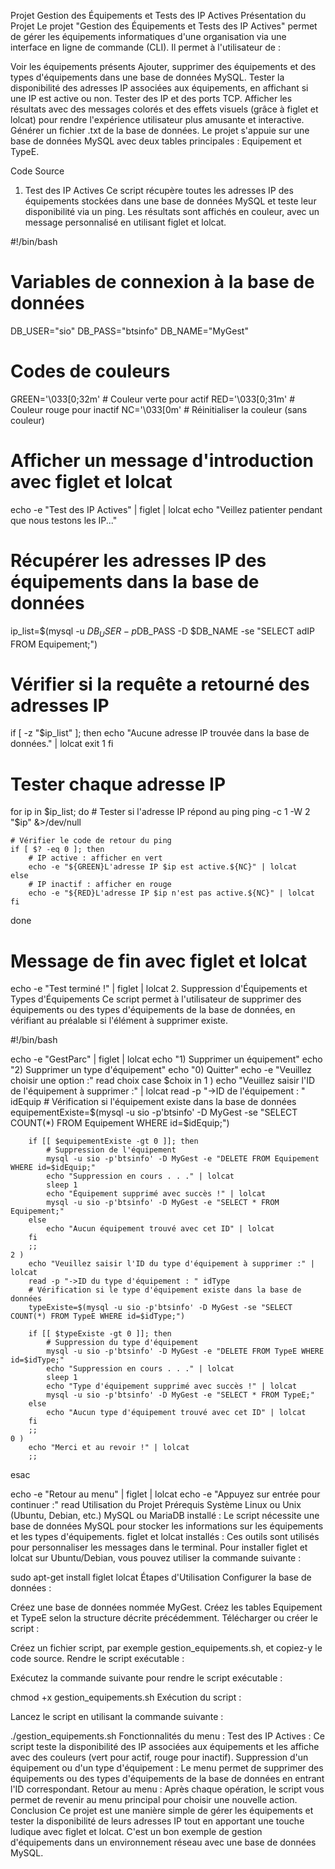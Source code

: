 Projet Gestion des Équipements et Tests des IP Actives
Présentation du Projet
Le projet "Gestion des Équipements et Tests des IP Actives" permet de gérer les équipements informatiques d'une organisation via une interface en ligne de commande (CLI). Il permet à l'utilisateur de :

Voir les équipements présents
Ajouter, supprimer des équipements et des types d'équipements dans une base de données MySQL.
Tester la disponibilité des adresses IP associées aux équipements, en affichant si une IP est active ou non.
Tester des IP et des ports TCP.
Afficher les résultats avec des messages colorés et des effets visuels (grâce à figlet et lolcat) pour rendre l'expérience utilisateur plus amusante et interactive.
Générer un fichier .txt de la base de données.
Le projet s'appuie sur une base de données MySQL avec deux tables principales : Equipement et TypeE.

Code Source
1. Test des IP Actives
Ce script récupère toutes les adresses IP des équipements stockées dans une base de données MySQL et teste leur disponibilité via un ping. Les résultats sont affichés en couleur, avec un message personnalisé en utilisant figlet et lolcat.

#!/bin/bash

# Variables de connexion à la base de données
DB_USER="sio"
DB_PASS="btsinfo"
DB_NAME="MyGest"

# Codes de couleurs
GREEN='\033[0;32m'   # Couleur verte pour actif
RED='\033[0;31m'     # Couleur rouge pour inactif
NC='\033[0m'         # Réinitialiser la couleur (sans couleur)

# Afficher un message d'introduction avec figlet et lolcat
echo -e "Test des IP Actives" | figlet | lolcat
echo "Veillez patienter pendant que nous testons les IP..."

# Récupérer les adresses IP des équipements dans la base de données
ip_list=$(mysql -u $DB_USER -p$DB_PASS -D $DB_NAME -se "SELECT adIP FROM Equipement;")

# Vérifier si la requête a retourné des adresses IP
if [ -z "$ip_list" ]; then
    echo "Aucune adresse IP trouvée dans la base de données." | lolcat
    exit 1
fi

# Tester chaque adresse IP
for ip in $ip_list; do
    # Tester si l'adresse IP répond au ping
    ping -c 1 -W 2 "$ip" &>/dev/null

    # Vérifier le code de retour du ping
    if [ $? -eq 0 ]; then
        # IP active : afficher en vert
        echo -e "${GREEN}L'adresse IP $ip est active.${NC}" | lolcat
    else
        # IP inactif : afficher en rouge
        echo -e "${RED}L'adresse IP $ip n'est pas active.${NC}" | lolcat
    fi
done

# Message de fin avec figlet et lolcat
echo -e "Test terminé !" | figlet | lolcat
2. Suppression d'Équipements et Types d'Équipements
Ce script permet à l'utilisateur de supprimer des équipements ou des types d'équipements de la base de données, en vérifiant au préalable si l'élément à supprimer existe.


#!/bin/bash

echo -e "GestParc" | figlet | lolcat
echo "1) Supprimer un équipement"
echo "2) Supprimer un type d'équipement"
echo "0) Quitter"
echo -e "Veuillez choisir une option :"
read choix
case $choix in
    1 )
        echo "Veuillez saisir l'ID de l'équipement à supprimer :" | lolcat
        read -p "->ID de l'équipement : " idEquip
        # Vérification si l'équipement existe dans la base de données
        equipementExiste=$(mysql -u sio -p'btsinfo' -D MyGest -se "SELECT COUNT(*) FROM Equipement WHERE id=$idEquip;")
        
        if [[ $equipementExiste -gt 0 ]]; then
            # Suppression de l'équipement
            mysql -u sio -p'btsinfo' -D MyGest -e "DELETE FROM Equipement WHERE id=$idEquip;"
            echo "Suppression en cours . . ." | lolcat
            sleep 1
            echo "Équipement supprimé avec succès !" | lolcat
            mysql -u sio -p'btsinfo' -D MyGest -e "SELECT * FROM Equipement;"
        else
            echo "Aucun équipement trouvé avec cet ID" | lolcat
        fi
        ;;
    2 )
        echo "Veuillez saisir l'ID du type d'équipement à supprimer :" | lolcat
        read -p "->ID du type d'équipement : " idType
        # Vérification si le type d'équipement existe dans la base de données
        typeExiste=$(mysql -u sio -p'btsinfo' -D MyGest -se "SELECT COUNT(*) FROM TypeE WHERE id=$idType;")
        
        if [[ $typeExiste -gt 0 ]]; then
            # Suppression du type d'équipement
            mysql -u sio -p'btsinfo' -D MyGest -e "DELETE FROM TypeE WHERE id=$idType;"
            echo "Suppression en cours . . ." | lolcat
            sleep 1
            echo "Type d'équipement supprimé avec succès !" | lolcat
            mysql -u sio -p'btsinfo' -D MyGest -e "SELECT * FROM TypeE;"
        else
            echo "Aucun type d'équipement trouvé avec cet ID" | lolcat
        fi
        ;;
    0 )
        echo "Merci et au revoir !" | lolcat
        ;;
esac

echo -e "Retour au menu" | figlet | lolcat
echo -e "Appuyez sur entrée pour continuer :"
read
Utilisation du Projet
Prérequis
Système Linux ou Unix (Ubuntu, Debian, etc.)
MySQL ou MariaDB installé : Le script nécessite une base de données MySQL pour stocker les informations sur les équipements et les types d'équipements.
figlet et lolcat installés : Ces outils sont utilisés pour personnaliser les messages dans le terminal.
Pour installer figlet et lolcat sur Ubuntu/Debian, vous pouvez utiliser la commande suivante :

sudo apt-get install figlet lolcat
Étapes d'Utilisation
Configurer la base de données :

Créez une base de données nommée MyGest.
Créez les tables Equipement et TypeE selon la structure décrite précédemment.
Télécharger ou créer le script :

Créez un fichier script, par exemple gestion_equipements.sh, et copiez-y le code source.
Rendre le script exécutable :

Exécutez la commande suivante pour rendre le script exécutable :

chmod +x gestion_equipements.sh
Exécution du script :

Lancez le script en utilisant la commande suivante :

./gestion_equipements.sh
Fonctionnalités du menu :
Test des IP Actives : Ce script teste la disponibilité des IP associées aux équipements et les affiche avec des couleurs (vert pour actif, rouge pour inactif).
Suppression d'un équipement ou d'un type d'équipement : Le menu permet de supprimer des équipements ou des types d'équipements de la base de données en entrant l'ID correspondant.
Retour au menu : Après chaque opération, le script vous permet de revenir au menu principal pour choisir une nouvelle action.
Conclusion
Ce projet est une manière simple de gérer les équipements et tester la disponibilité de leurs adresses IP tout en apportant une touche ludique avec figlet et lolcat. C'est un bon exemple de gestion d'équipements dans un environnement réseau avec une base de données MySQL.



